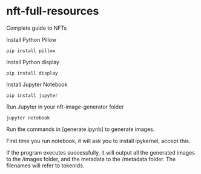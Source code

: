 # nft-full-resources
Complete guide to NFTs

Install Python Pillow

    pip install pillow

Install Python display

    pip install display

Install Jupyter Notebook

    pip install jupyter 

Run Jupyter in your nft-image-generator folder

    jupyter notebook

Run the commands in [generate.ipynb] to generate images.

First time you run notebook, it will ask you to install ipykernel, accept this.

If the program executes successfully, it will output all the generated images to the /images folder, and the metadata to the /metadata folder. The filenames will refer to tokenIds.
